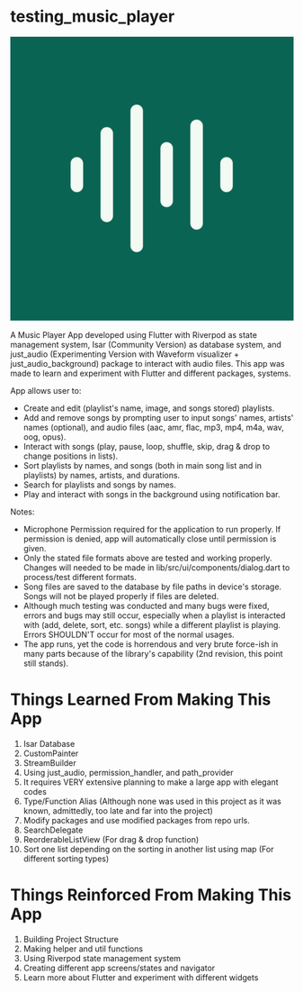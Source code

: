 # testing_music_player

![App Icon](lib/assets/launcher_icon.png)

A Music Player App developed using Flutter with Riverpod as state management system, Isar (Community Version) as database system, and just_audio (Experimenting Version with Waveform visualizer + just_audio_background) package to interact with audio files.
This app was made to learn and experiment with Flutter and different packages, systems.

App allows user to:
- Create and edit (playlist's name, image, and songs stored) playlists.
- Add and remove songs by prompting user to input songs' names, artists' names (optional), and audio files (aac, amr, flac, mp3, mp4, m4a, wav, oog, opus).
- Interact with songs (play, pause, loop, shuffle, skip, drag & drop to change positions in lists).
- Sort playlists by names, and songs (both in main song list and in playlists) by names, artists, and durations.
- Search for playlists and songs by names.
- Play and interact with songs in the background using notification bar.

Notes:
- Microphone Permission required for the application to run properly. If permission is denied, app will automatically close until permission is given.
- Only the stated file formats above are tested and working properly. Changes will needed to be made in lib/src/ui/components/dialog.dart to process/test different formats.
- Song files are saved to the database by file paths in device's storage. Songs will not be played properly if files are deleted. 
- Although much testing was conducted and many bugs were fixed, errors and bugs may still occur, especially when a playlist is interacted with (add, delete, sort, etc. songs) while a different playlist is playing. Errors SHOULDN'T occur for most of the normal usages.
- The app runs, yet the code is horrendous and very brute force-ish in many parts because of the library's capability (2nd revision, this point still stands).

# Things Learned From Making This App

1. Isar Database
2. CustomPainter
3. StreamBuilder
4. Using just_audio, permission_handler, and path_provider
5. It requires VERY extensive planning to make a large app with elegant codes 
6. Type/Function Alias (Although none was used in this project as it was known, admittedly, too late and far into the project)
7. Modify packages and use modified packages from repo urls.
8. SearchDelegate
9. ReorderableListView (For drag & drop function)
10. Sort one list depending on the sorting in another list using map (For different sorting types)


# Things Reinforced From Making This App

1. Building Project Structure
2. Making helper and util functions
3. Using Riverpod state management system
4. Creating different app screens/states and navigator
5. Learn more about Flutter and experiment with different widgets 
